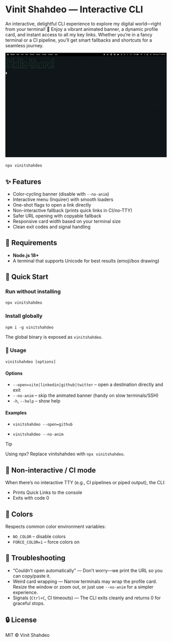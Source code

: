 # Vinit Shahdeo — Interactive CLI

An interactive, delightful CLI experience to explore my digital world—right from your terminal! 🚀
Enjoy a vibrant animated banner, a dynamic profile card, and instant access to all my key links. Whether you’re in a fancy terminal or a CI pipeline, you’ll get smart fallbacks and shortcuts for a seamless journey.

![](./assets/vinitshahdeo-cli-demo.gif)

```bash
npx vinitshahdeo
```

## ✨ Features

- Color-cycling banner (disable with `--no-anim`)
- Interactive menu (Inquirer) with smooth loaders
- One-shot flags to open a link directly
- Non-interactive fallback (prints quick links in CI/no-TTY)
- Safer URL opening with copyable fallback
- Responsive card width based on your terminal size
- Clean exit codes and signal handling


## 🔧 Requirements

- **Node.js 18+**
- A terminal that supports Unicode for best results (emoji/box drawing)


## 🚀 Quick Start

### Run without installing
```bash
npx vinitshahdeo
```


### Install globally
```
npm i -g vinitshahdeo
```

The global binary is exposed as `vinitshahdeo`.


### 🧭 Usage

`vinitshahdeo [options]`

#### Options

- `--open=site|linkedin|github|twitter` – open a destination directly and exit
- `--no-anim` – skip the animated banner (handy on slow terminals/SSH)
- `-h`, `--help` – show help

#### Examples

- `vinitshahdeo --open=github`

- `vinitshahdeo --no-anim`

> [!TIP]
> Using npx? Replace vinitshahdeo with `npx vinitshahdeo`.


## 🧪 Non-interactive / CI mode

When there’s no interactive TTY (e.g., CI pipelines or piped output), the CLI:
- Prints Quick Links to the console
- Exits with code 0

## 🎨 Colors

Respects common color environment variables:
- `NO_COLOR` – disable colors
- `FORCE_COLOR=1` – force colors on

## 🐞 Troubleshooting
- “Couldn’t open automatically” — Don’t worry—we print the URL so you can copy/paste it.
- Weird card wrapping — Narrow terminals may wrap the profile card. Resize the window or zoom out, or just use `--no-anim` for a simpler experience.
- Signals (`Ctrl+C`, CI timeouts) — The CLI exits cleanly and returns 0 for graceful stops.


## 🔒 License

MIT © Vinit Shahdeo

